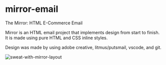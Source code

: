 # mirror-email
The Mirror: HTML E-Commerce Email

Mirror is an HTML email project that implements design from start to finish. 
It is made using pure HTML and CSS inline styles.

Design was made by using adobe creative, litmus/putsmail, vscode, and git.

![sweat-with-mirror-layout](https://user-images.githubusercontent.com/105762163/177632830-758283ff-5f07-4b69-bd66-0a8bf12d4b1c.png)
